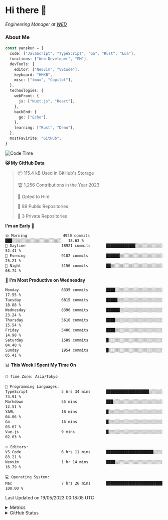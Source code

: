 # Hi there&nbsp;:wave:

<!-- ![Alt text](https://spotify-recently-played-readme.vercel.app/api?user=31kynbuubkiu3r4qh4hjuaglhfay) -->

_Engineering Manager at [WED](https://github.com/wedinc)_

### About Me

```ts
const yanskun = {
  code: ["JavaScript", "TypeScript", "Go", "Rust", "Lua"],
  functions: ["Web Developer", "EM"],
  devTools: {
    editor: ["Neovim", "VSCode"],
    keyboard: "HHKB",
    misc: ["tmux", "Copilot"],
  },
  technologies: {
    webFront: {
      js: ["Nuxt.js", "React"],
    },
    backEnd: {
      go: ["Echo"],
    },
    learning: ["Rust", "Deno"],
  },
  mostFavirite: "GitHub",
}
```

<!--START_SECTION:waka-->
![Code Time](http://img.shields.io/badge/Code%20Time-304%20hrs%2014%20mins-blue)

**🐱 My GitHub Data** 

> 📦 115.4 kB Used in GitHub's Storage 
 > 
> 🏆 1,256 Contributions in the Year 2023
 > 
> 💼 Opted to Hire
 > 
> 📜 89 Public Repositories 
 > 
> 🔑 3 Private Repositories 
 > 
**I'm an Early 🐤** 

```text
🌞 Morning                4920 commits        ███░░░░░░░░░░░░░░░░░░░░░░   13.63 % 
🌆 Daytime                18921 commits       █████████████░░░░░░░░░░░░   52.41 % 
🌃 Evening                9102 commits        ██████░░░░░░░░░░░░░░░░░░░   25.21 % 
🌙 Night                  3156 commits        ██░░░░░░░░░░░░░░░░░░░░░░░   08.74 % 
```
📅 **I'm Most Productive on Wednesday** 

```text
Monday                   6335 commits        ████░░░░░░░░░░░░░░░░░░░░░   17.55 % 
Tuesday                  6815 commits        █████░░░░░░░░░░░░░░░░░░░░   18.88 % 
Wednesday                8390 commits        ██████░░░░░░░░░░░░░░░░░░░   23.24 % 
Thursday                 5610 commits        ████░░░░░░░░░░░░░░░░░░░░░   15.54 % 
Friday                   5406 commits        ████░░░░░░░░░░░░░░░░░░░░░   14.98 % 
Saturday                 1589 commits        █░░░░░░░░░░░░░░░░░░░░░░░░   04.40 % 
Sunday                   1954 commits        █░░░░░░░░░░░░░░░░░░░░░░░░   05.41 % 
```


📊 **This Week I Spent My Time On** 

```text
🕑︎ Time Zone: Asia/Tokyo

💬 Programming Languages: 
TypeScript               5 hrs 34 mins       ███████████████████░░░░░░   74.91 % 
Markdown                 55 mins             ███░░░░░░░░░░░░░░░░░░░░░░   12.51 % 
YAML                     18 mins             █░░░░░░░░░░░░░░░░░░░░░░░░   04.06 % 
Go                       16 mins             █░░░░░░░░░░░░░░░░░░░░░░░░   03.67 % 
Vue.js                   9 mins              █░░░░░░░░░░░░░░░░░░░░░░░░   02.03 % 

🔥 Editors: 
VS Code                  6 hrs 11 mins       █████████████████████░░░░   83.21 % 
Neovim                   1 hr 14 mins        ████░░░░░░░░░░░░░░░░░░░░░   16.79 % 

💻 Operating System: 
Mac                      7 hrs 26 mins       █████████████████████████   100.00 % 
```


 Last Updated on 19/05/2023 00:18:05 UTC
<!--END_SECTION:waka-->

<details>
  <summary>Metrics</summary>
  <img src="https://github.com/yanskun/yanskun/blob/main/github-metrics.svg" alt="Metrics">
</details>

<details>
  <summary>GitHub Status</summary>
  <picture>
    <source media="(prefers-color-scheme: dark)" srcset="https://raw.githubusercontent.com/yanskun/yanskun/master/profile-summary-card-output/nord_dark/0-profile-details.svg">
   <img src="https://raw.githubusercontent.com/yanskun/yanskun/master/profile-summary-card-output/default/0-profile-details.svg">
  </picture>
  <br>
  <picture>
    <source media="(prefers-color-scheme: dark)" srcset="https://raw.githubusercontent.com/yanskun/yanskun/master/profile-summary-card-output/nord_dark/1-repos-per-language.svg">
   <img src="https://raw.githubusercontent.com/yanskun/yanskun/master/profile-summary-card-output/default/1-repos-per-language.svg">
  </picture>
  <picture>
    <source media="(prefers-color-scheme: dark)" srcset="https://raw.githubusercontent.com/yanskun/yanskun/master/profile-summary-card-output/nord_dark/2-most-commit-language.svg">
   <img src="https://raw.githubusercontent.com/yanskun/yanskun/master/profile-summary-card-output/default/2-most-commit-language.svg">
  </picture>
  <br>
  <picture>
    <source media="(prefers-color-scheme: dark)" srcset="https://raw.githubusercontent.com/yanskun/yanskun/master/profile-summary-card-output/nord_dark/3-stats.svg">
   <img src="https://raw.githubusercontent.com/yanskun/yanskun/master/profile-summary-card-output/default/3-stats.svg">
  </picture>
  <picture>
    <source media="(prefers-color-scheme: dark)" srcset="https://raw.githubusercontent.com/yanskun/yanskun/master/profile-summary-card-output/nord_dark/4-productive-time.svg">
   <img src="https://raw.githubusercontent.com/yanskun/yanskun/master/profile-summary-card-output/default/4-productive-time.svg">
  </picture>
</details>
